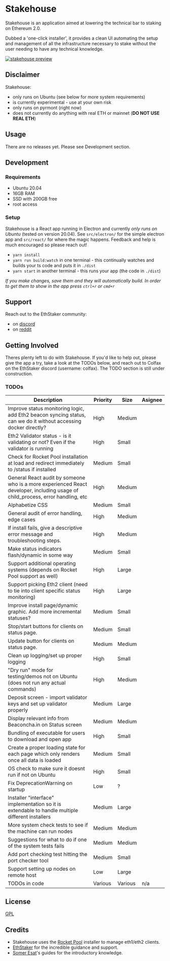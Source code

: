 # Stakehouse
Stakehouse is an application aimed at lowering the technical bar to staking on Ethereum 2.0.


Dubbed a 'one-click installer', it provides a clean UI automating the setup and management of all the infrastructure necessary to stake without the user needing to have any technical knowledge.

[![stakehouse preview](https://img.youtube.com/vi/-KKeZwI8EII/0.jpg)](https://www.youtube.com/watch?v=-KKeZwI8EII&ab_channel=ColfaxSelby)

## Disclaimer
Stakehouse:
 - only runs on Ubuntu (see below for more system requirements)
 - is currently experimental - use at your own risk
 - only runs on pyrmont (right now)
 - does not currently do anything with real ETH or mainnet (__DO NOT USE REAL ETH__)

## Usage
There are no releases yet.  Please see Development section.

## Development
### Requirements
 - Ubuntu 20.04
 - 16GB RAM
 - SSD with 200GB free
 - root access

### Setup
Stakehouse is a React app running in Electron and currently *only runs on Ubuntu* (tested on version 20.04).  See `src/electron/` for the simple electron app and `src/react/` for where the magic happens.  Feedback and help is much encouraged so please reach out!

 - `yarn install`
 - `yarn run build:watch` in one terminal - this continually watches and builds your ts code and puts it in `./dist`
 - `yarn start` in another terminal - this runs your app (the code in `./dist`)

_If you make changes, save them and they will automatically build.  In order to get them to show in the app press `ctrl+r` or `cmd+r`_

## Support
Reach out to the EthStaker community:
 - on [discord](https://invite.gg/ethstaker)
 - on [reddit](https://www.reddit.com/r/ethstaker/)

## Getting Involved
Theres plenty left to do with Stakehouse.  If you'd like to help out, please give the app a try, take a look at the TODOs below, and reach out to Colfax on the EthStaker discord (username: colfax).  The TODO section is still under construction.

### TODOs
| Description | Priority | Size | Asignee |
| ----------- | -------- | ---- | ------- |
| Improve status monitoring logic, add Eth2 beacon syncing status, can we do it without accessing docker directly? | High | Medium |  |
| Eth2 Validator status - is it validating or not? Even if the validator is running  | High | Small |  |
| Check for Rocket Pool installation at load and redirect immediately to /status if installed | Medium | Small |  |
| General React audit by someone who is a more experienced React developer, including usage of child_process, error handling, etc | High | Medium |  |
| Alphabetize CSS | Medium | Small |  |
| General audit of error handling, edge cases | High | Medium |  |
| If install fails, give a descriptive error message and troubleshooting steps. | High | Medium |  |
| Make status indicators flash/dynamic in some way | Medium | Small |  |
| Support additional operating systems (depends on Rocket Pool support as well) | High | Large |  |
| Support picking Eth2 client (need to tie into client specific status monitoring) | High | Large |  |
| Improve install page/dynamic graphic.  Add more incremental statuses? | Medium | Small |  |
| Stop/start buttons for clients on status page. | Medium | Small |  |
| Update button for clients on status page. | Medium | Medium |  |
| Clean up logging/set up proper logging | High | Small |  |
| "Dry run" mode for testing/demos not on Ubuntu (does not run any actual commands) | High | Medium |  |
| Deposit screen - import validator keys and set up validator properly | Medium | Large |  |
| Display relevant info from Beaconcha.in on Status screen | Medium | Medium |  |
| Bundling of executable for users to download and open app | High | Small |  |
| Create a proper loading state for each page which only renders once all data is loaded | Medium | Small |  |
| OS check to make sure it doesnt run if not on Ubuntu | High | Small |  |
| Fix DeprecationWarning on startup | Low | ? |  |
| Installer "interface" implementation so it is extendable to handle multiple different installers | Medium | Large |  |
| More system check tests to see if the machine can run nodes | Medium | Medium |  |
| Suggestions for what to do if one of the system tests fails | Medium | Medium |  |
| Add port checking test hitting the port checker tool | Medium | Small |  |
| Support setting up nodes on remote host | Low | Large |  |
| TODOs in code | Various | Various | n/a |

## License
[GPL](LICENSE)

## Credits
 - Stakehouse uses the [Rocket Pool](https://www.rocketpool.net/) installer to manage eth1/eth2 clients.
 - [EthStaker](https://www.reddit.com/r/ethstaker/) for the incredible guidance and support.
 - [Somer Esat](https://someresat.medium.com/)'s guides for the introductory knowledge.
